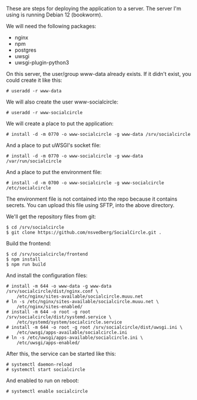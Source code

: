 These are steps for deploying the application to a server. The server I'm using
is running Debian 12 (bookworm).

We will need the following packages:

- nginx
- npm
- postgres
- uwsgi
- uwsgi-plugin-python3

On this server, the user/group www-data already exists. If it didn't exist, you
could create it like this:

    # useradd -r www-data

We will also create the user www-socialcircle:

    # useradd -r www-socialcircle

We will create a place to put the application:

    # install -d -m 0770 -o www-socialcircle -g www-data /srv/socialcircle

And a place to put uWSGI's socket file:

    # install -d -m 0770 -o www-socialcircle -g www-data /var/run/socialcircle

And a place to put the environment file:

    # install -d -m 0700 -o www-socialcircle -g www-socialcircle /etc/socialcircle

The environment file is not contained into the repo because it contains
secrets. You can upload this file using SFTP, into the above directory.

We'll get the repository files from git:

    $ cd /srv/socialcircle
    $ git clone https://github.com/nsvedberg/SocialCircle.git .

Build the frontend:

    $ cd /srv/socialcircle/frontend
    $ npm install
    $ npm run build

And install the configuration files:

    # install -m 644 -o www-data -g www-data /srv/socialcircle/dist/nginx.conf \
        /etc/nginx/sites-available/socialcircle.muuu.net
    # ln -s /etc/nginx/sites-available/socialcircle.muuu.net \
        /etc/nginx/sites-enabled/
    # install -m 644 -o root -g root /srv/socialcircle/dist/systemd.service \
        /etc/systemd/system/socialcircle.service
    # install -m 644 -o root -g root /srv/socialcircle/dist/uwsgi.ini \
        /etc/uwsgi/apps-available/socialcircle.ini
    # ln -s /etc/uwsgi/apps-available/socialcircle.ini \
        /etc/uwsgi/apps-enabled/

After this, the service can be started like this:

    # systemctl daemon-reload
    # systemctl start socialcircle

And enabled to run on reboot:

    # systemctl enable socialcircle

